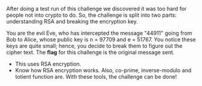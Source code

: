 After doing a test run of this challenge we discovered it was too hard for people not into crypto to do. So, the challenge is split into two parts: understanding RSA and breaking the encryption key. 



You are the evil Eve, who has intercepted the message "44911" going from Bob to Alice, whose public key is n = 97709 and e = 51767. You notice these keys are quite small; hence, you decide to break them to figure out the cipher text. The **flag** for this challenge is the original message sent.  

* This uses RSA encryption.
* Know how RSA encryption works. Also, co-prime, inverse-modulo and totient function are. With these tools, the challenge can be done!
